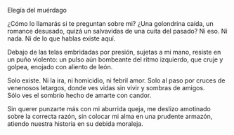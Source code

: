 Elegía del muérdago 

¿Cómo lo llamarás si te preguntan sobre mi? 
¿Una golondrina caída, un romance desusado,
quizá un salvavidas de una cuita del pasado?
Ni eso. Ni nada. Ni de lo que hablas existe aquí.

Debajo de las telas embridadas por presión,
sujetas a mi mano, resiste en un puño violento:
un pulso aún bombeante del ritmo izquierdo,
que cruje  y golpea, enojado con aliento de león.

Solo existe. Ni la ira, ni homicidio, ni  febril amor.
Solo al paso por cruces de venenosos letargos, 
donde ves vidas sin vivir  y sombras de amigos.   
Sólo ves el sombrío hecho de amarte con candor.

Sin querer punzarte más con mi aburrida queja,
me deslizo amotinado sobre la correcta razón,
sin colocar mi alma en una prudente armazón,
atiendo nuestra historia en su debida moraleja.


